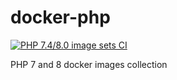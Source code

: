 # docker-php

[![PHP 7.4/8.0 image sets CI](https://github.com/carlesbarreda/docker-php/actions/workflows/docker-images.yml/badge.svg?event=workflow_dispatch)](https://github.com/carlesbarreda/docker-php/actions/workflows/docker-images.yml)

 PHP 7 and 8 docker images collection
